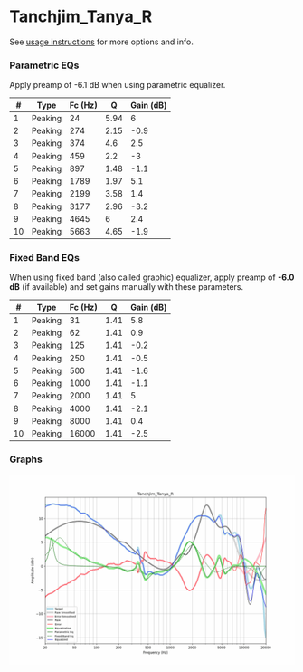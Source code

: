 # Tanchjim_Tanya_R
See [usage instructions](https://github.com/jaakkopasanen/AutoEq#usage) for more options and info.

### Parametric EQs
Apply preamp of -6.1 dB when using parametric equalizer.

|   # | Type    |   Fc (Hz) |    Q |   Gain (dB) |
|-----|---------|-----------|------|-------------|
|   1 | Peaking |        24 | 5.94 |         6   |
|   2 | Peaking |       274 | 2.15 |        -0.9 |
|   3 | Peaking |       374 | 4.6  |         2.5 |
|   4 | Peaking |       459 | 2.2  |        -3   |
|   5 | Peaking |       897 | 1.48 |        -1.1 |
|   6 | Peaking |      1789 | 1.97 |         5.1 |
|   7 | Peaking |      2199 | 3.58 |         1.4 |
|   8 | Peaking |      3177 | 2.96 |        -3.2 |
|   9 | Peaking |      4645 | 6    |         2.4 |
|  10 | Peaking |      5663 | 4.65 |        -1.9 |

### Fixed Band EQs
When using fixed band (also called graphic) equalizer, apply preamp of **-6.0 dB** (if available) and set gains manually with these parameters.

|   # | Type    |   Fc (Hz) |    Q |   Gain (dB) |
|-----|---------|-----------|------|-------------|
|   1 | Peaking |        31 | 1.41 |         5.8 |
|   2 | Peaking |        62 | 1.41 |         0.9 |
|   3 | Peaking |       125 | 1.41 |        -0.2 |
|   4 | Peaking |       250 | 1.41 |        -0.5 |
|   5 | Peaking |       500 | 1.41 |        -1.6 |
|   6 | Peaking |      1000 | 1.41 |        -1.1 |
|   7 | Peaking |      2000 | 1.41 |         5   |
|   8 | Peaking |      4000 | 1.41 |        -2.1 |
|   9 | Peaking |      8000 | 1.41 |         0.4 |
|  10 | Peaking |     16000 | 1.41 |        -2.5 |

### Graphs
![](./Tanchjim_Tanya_R.png)
